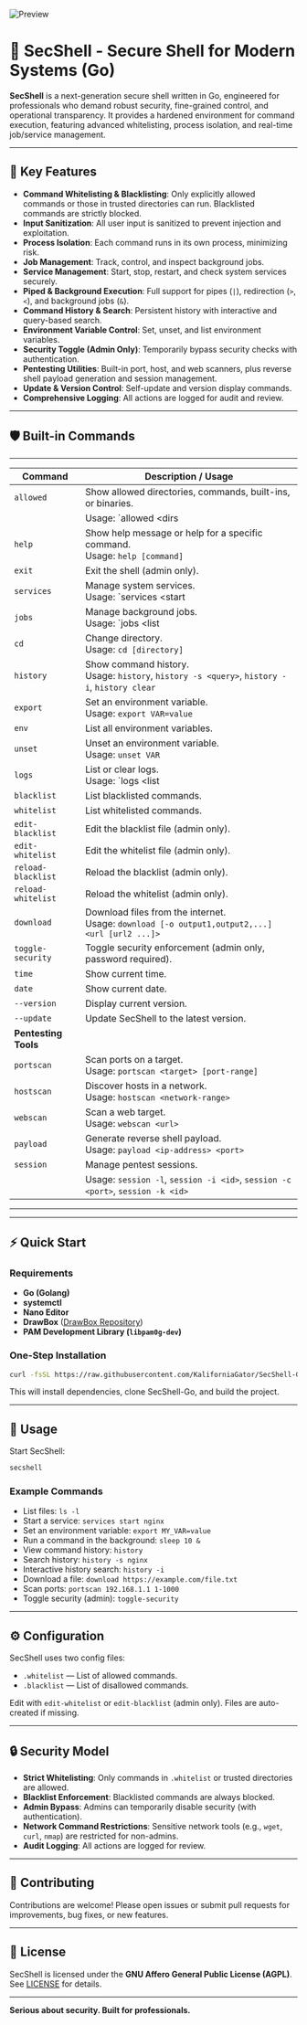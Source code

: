 ![Preview](https://github.com/user-attachments/assets/c5444355-b435-4fbf-84a0-cf1f1ad23233)

# 🚨 SecShell - Secure Shell for Modern Systems (Go)

**SecShell** is a next-generation secure shell written in Go, engineered for professionals who demand robust security, fine-grained control, and operational transparency. It provides a hardened environment for command execution, featuring advanced whitelisting, process isolation, and real-time job/service management.

---

## 🔑 Key Features

- **Command Whitelisting & Blacklisting**: Only explicitly allowed commands or those in trusted directories can run. Blacklisted commands are strictly blocked.
- **Input Sanitization**: All user input is sanitized to prevent injection and exploitation.
- **Process Isolation**: Each command runs in its own process, minimizing risk.
- **Job Management**: Track, control, and inspect background jobs.
- **Service Management**: Start, stop, restart, and check system services securely.
- **Piped & Background Execution**: Full support for pipes (`|`), redirection (`>`, `<`), and background jobs (`&`).
- **Command History & Search**: Persistent history with interactive and query-based search.
- **Environment Variable Control**: Set, unset, and list environment variables.
- **Security Toggle (Admin Only)**: Temporarily bypass security checks with authentication.
- **Pentesting Utilities**: Built-in port, host, and web scanners, plus reverse shell payload generation and session management.
- **Update & Version Control**: Self-update and version display commands.
- **Comprehensive Logging**: All actions are logged for audit and review.

---

## 🛡️ Built-in Commands
________________________________________________________________________________________________________________________________
| Command                | Description / Usage                                                                                 |
|------------------------|-----------------------------------------------------------------------------------------------------|
| `allowed`              | Show allowed directories, commands, built-ins, or binaries.<br>                                     |
|                        | Usage: `allowed <dirs|commands|bins|builtins|all>`                                                  |
| `help`                 | Show help message or help for a specific command.<br>Usage: `help [command]`                        |
| `exit`                 | Exit the shell (admin only).                                                                        |
| `services`             | Manage system services.<br>Usage: `services <start|stop|restart|status|list> <service_name>`        |
| `jobs`                 | Manage background jobs.<br>Usage: `jobs <list|stop|start|status|clear-finished> [pid]`              |
| `cd`                   | Change directory.<br>Usage: `cd [directory]`                                                        |
| `history`              | Show command history.<br>Usage: `history`, `history -s <query>`, `history -i`, `history clear`      |
| `export`               | Set an environment variable.<br>Usage: `export VAR=value`                                           |
| `env`                  | List all environment variables.                                                                     |
| `unset`                | Unset an environment variable.<br>Usage: `unset VAR`                                                |
| `logs`                 | List or clear logs.<br>Usage: `logs <list|clear>`                                                   |
| `blacklist`            | List blacklisted commands.                                                                          |
| `whitelist`            | List whitelisted commands.                                                                          |
| `edit-blacklist`       | Edit the blacklist file (admin only).                                                               |
| `edit-whitelist`       | Edit the whitelist file (admin only).                                                               |
| `reload-blacklist`     | Reload the blacklist (admin only).                                                                  |
| `reload-whitelist`     | Reload the whitelist (admin only).                                                                  |
| `download`             | Download files from the internet.<br>Usage: `download [-o output1,output2,...] <url [url2 ...]>`    |
| `toggle-security`      | Toggle security enforcement (admin only, password required).                                        |
| `time`                 | Show current time.                                                                                  |
| `date`                 | Show current date.                                                                                  |
| `--version`            | Display current version.                                                                            |
| `--update`             | Update SecShell to the latest version.                                                              |
| **Pentesting Tools**   |                                                                                                     |
| `portscan`             | Scan ports on a target.<br>Usage: `portscan <target> [port-range]`                                  |
| `hostscan`             | Discover hosts in a network.<br>Usage: `hostscan <network-range>`                                   |
| `webscan`              | Scan a web target.<br>Usage: `webscan <url>`                                                        |
| `payload`              | Generate reverse shell payload.<br>Usage: `payload <ip-address> <port>`                             |
| `session`              | Manage pentest sessions.<br>                                                                        |
|                        | Usage: `session -l`, `session -i <id>`, `session -c <port>`, `session -k <id>`                      |
--------------------------------------------------------------------------------------------------------------------------------
---

## ⚡ Quick Start

### Requirements

- **Go (Golang)**
- **systemctl**
- **Nano Editor**
- **DrawBox** ([DrawBox Repository](https://github.com/KaliforniaGator/DrawBox))
- **PAM Development Library (`libpam0g-dev`)**

### One-Step Installation

```bash
curl -fsSL https://raw.githubusercontent.com/KaliforniaGator/SecShell-Go/main/update.sh | bash
```

This will install dependencies, clone SecShell-Go, and build the project.

---

## 🚀 Usage

Start SecShell:

```bash
secshell
```

### Example Commands

- List files: `ls -l`
- Start a service: `services start nginx`
- Set an environment variable: `export MY_VAR=value`
- Run a command in the background: `sleep 10 &`
- View command history: `history`
- Search history: `history -s nginx`
- Interactive history search: `history -i`
- Download a file: `download https://example.com/file.txt`
- Scan ports: `portscan 192.168.1.1 1-1000`
- Toggle security (admin): `toggle-security`

---

## ⚙️ Configuration

SecShell uses two config files:

- `.whitelist` — List of allowed commands.
- `.blacklist` — List of disallowed commands.

Edit with `edit-whitelist` or `edit-blacklist` (admin only). Files are auto-created if missing.

---

## 🔒 Security Model

- **Strict Whitelisting**: Only commands in `.whitelist` or trusted directories are allowed.
- **Blacklist Enforcement**: Blacklisted commands are always blocked.
- **Admin Bypass**: Admins can temporarily disable security (with authentication).
- **Network Command Restrictions**: Sensitive network tools (e.g., `wget`, `curl`, `nmap`) are restricted for non-admins.
- **Audit Logging**: All actions are logged for review.

---

## 🤝 Contributing

Contributions are welcome! Please open issues or submit pull requests for improvements, bug fixes, or new features.

---

## 📄 License

SecShell is licensed under the **GNU Affero General Public License (AGPL)**. See [LICENSE](LICENSE) for details.

---

**Serious about security. Built for professionals.**
